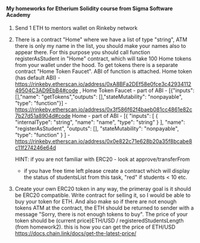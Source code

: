 #### **My homeworks for Etherium Solidity course from Sigma Software Academy**

1) Send 1 ETH to mentors wallet on Rinkeby network

2) There is a contract "Home" where we have a list of type "string", ATM there is only my name in the list, you should make your names also to appear there. For this purpose you should call function registerAsStudent in "Home" contract, which will take 100 Home tokens from your wallet under the hood. To get tokens there is a separate contract "Home Token Faucet". ABI of function is attached.
   Home token (has default ABI) -  https://rinkeby.etherscan.io/address/0xA8BFa2DEf58e0fce3c4293411249504C3AD9EbB4#code ,
   Home Token Faucet - part of ABI - [{"inputs": [],"name": "getTokens","outputs": [],"stateMutability": "nonpayable", "type": "function"}] - https://rinkeby.etherscan.io/address/0x3f586f62f4baeb081cc4861e82c7b27d51a8904d#code
   Home - part of ABI - [{ "inputs": [ { "internalType": "string", "name": "name", "type": "string" } ], "name": "registerAsStudent", "outputs": [], "stateMutability": "nonpayable", "type": "function" } ] - https://rinkeby.etherscan.io/address/0x0e822c71e628b20a35f8bcabe8c11f274246e64d
   
   HINT: if you are not familiar with ERC20 - look at approve/transferFrom
   
   + if you have free time left please  create a contract which will display the status of studentsList from this task, "red" if students < 10 etc.
   
3) Create your own ERC20 token in any way, the primeray goal is it should be ERC20 compatible. Write contract for selling it, so I would be able to buy your token for ETH. And also make so if there are not enough tokens ATM at the contract, the ETH should be returned to sender with a message "Sorry, there is not enough tokens to buy". The price of your token should be (current price)ETH/USD / registeredStudentsLength (from homework2). this is how you can get the price of ETH/USD  https://docs.chain.link/docs/get-the-latest-price/ 
